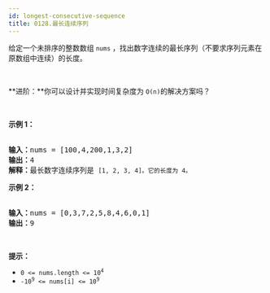 ```yaml
---
id: longest-consecutive-sequence
title: 0128.最长连续序列
---
```

给定一个未排序的整数数组 <code>nums</code> ，找出数字连续的最长序列（不要求序列元素在原数组中连续）的长度。

 

**进阶：**你可以设计并实现时间复杂度为 <code>O(n)</code>的解决方案吗？

 

**示例 1：**


<pre><br/><strong>输入：</strong>nums = [100,4,200,1,3,2]<br/><strong>输出：</strong>4<br/><strong>解释：</strong>最长数字连续序列是 <code>[1, 2, 3, 4]。它的长度为 4。</code></pre>

**示例 2：**


<pre><br/><strong>输入：</strong>nums = [0,3,7,2,5,8,4,6,0,1]<br/><strong>输出：</strong>9<br/></pre>

 

**提示：**


- <code>0 &lt;= nums.length &lt;= 10<sup>4</sup></code>
- <code>-10<sup>9</sup> &lt;= nums[i] &lt;= 10<sup>9</sup></code>
